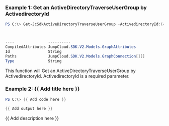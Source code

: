 ### Example 1: Get an ActiveDirectoryTraverseUserGroup by ActivedirectoryId
```powershell
PS C:\> Get-JcSdkActiveDirectoryTraverseUserGroup -ActivedirectoryId:(<string>)



----               ----------
CompiledAttributes JumpCloud.SDK.V2.Models.GraphAttributes
Id                 String
Paths              JumpCloud.SDK.V2.Models.GraphConnection[][]
Type               String


```

This function will Get an ActiveDirectoryTraverseUserGroup by ActivedirectoryId. ActivedirectoryId is a required parameter.

### Example 2: {{ Add title here }}
```powershell
PS C:\> {{ Add code here }}

{{ Add output here }}
```

{{ Add description here }}

